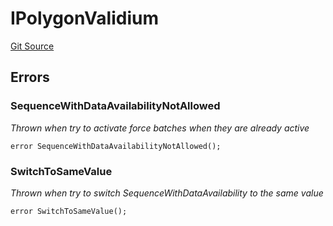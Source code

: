 # IPolygonValidium
[Git Source](https://github.com/agglayer/agglayer-contracts/blob/a8bf2955890e7123a84542ced57636d763299651/contracts/v2/interfaces/IPolygonValidium.sol)


## Errors
### SequenceWithDataAvailabilityNotAllowed
*Thrown when try to activate force batches when they are already active*


```solidity
error SequenceWithDataAvailabilityNotAllowed();
```

### SwitchToSameValue
*Thrown when try to switch SequenceWithDataAvailability to the same value*


```solidity
error SwitchToSameValue();
```

